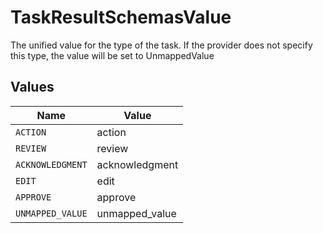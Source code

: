 # TaskResultSchemasValue

The unified value for the type of the task. If the provider does not specify this type, the value will be set to UnmappedValue


## Values

| Name             | Value            |
| ---------------- | ---------------- |
| `ACTION`         | action           |
| `REVIEW`         | review           |
| `ACKNOWLEDGMENT` | acknowledgment   |
| `EDIT`           | edit             |
| `APPROVE`        | approve          |
| `UNMAPPED_VALUE` | unmapped_value   |